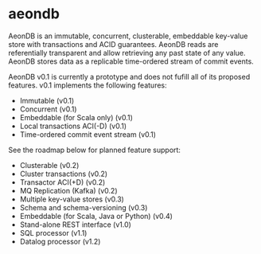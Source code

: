 # aeondb
AeonDB is an immutable, concurrent, clusterable, embeddable key-value store with transactions and ACID guarantees. AeonDB reads are referentially transparent and allow retrieving any past state of any value. AeonDB stores data as a replicable time-ordered stream of commit events.

AeonDB v0.1 is currently a prototype and does not fufill all of its proposed features. v0.1 implements the following features: 
* Immutable (v0.1)
* Concurrent (v0.1)
* Embeddable (for Scala only) (v0.1)
* Local transactions ACI(-D) (v0.1)
* Time-ordered commit event stream (v0.1)

See the roadmap below for planned feature support:
* Clusterable (v0.2)
* Cluster transactions (v0.2)
* Transactor ACI(+D) (v0.2)
* MQ Replication (Kafka) (v0.2)
* Multiple key-value stores (v0.3)
* Schema and schema-versioning (v0.3)
* Embeddable (for Scala, Java or Python) (v0.4)
* Stand-alone REST interface (v1.0)
* SQL processor (v1.1)
* Datalog processor (v1.2)
